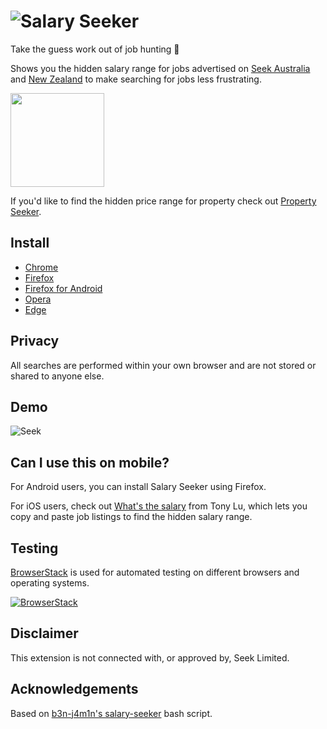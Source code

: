 # ![Salary Seeker](https://github.com/user-attachments/assets/d8ad839f-d418-4c76-aba5-464f675c2a0d)

Take the guess work out of job hunting 🎉

Shows you the hidden salary range for jobs advertised on [Seek Australia](https://seek.com.au) and [New Zealand](https://www.seek.co.nz) to make searching for jobs less frustrating.

[<img src="https://cdn.buymeacoffee.com/buttons/v2/default-orange.png" width="150" />](https://www.buymeacoffee.com/cheesestringer)

If you'd like to find the hidden price range for property check out [Property Seeker](https://github.com/cheesestringer/property-seeker).

## Install

- [Chrome](https://chrome.google.com/webstore/detail/salary-seeker/okapllpgbpdbfbpaelpjpgdmholakcfm)
- [Firefox](https://addons.mozilla.org/en-US/firefox/addon/salary-seeker)
- [Firefox for Android](https://addons.mozilla.org/en-US/firefox/addon/salary-seeker)
- [Opera](https://addons.opera.com/en/extensions/details/salary-seeker)
- [Edge](https://microsoftedge.microsoft.com/addons/detail/boiecpigoakicdienoiknphpnkejcacc)

## Privacy

All searches are performed within your own browser and are not stored or shared to anyone else.

## Demo

![Seek](https://github.com/user-attachments/assets/7bf88fc9-ad93-4e96-b407-e6cb856fdaba)

## Can I use this on mobile?

For Android users, you can install Salary Seeker using Firefox.

For iOS users, check out [What's the salary](https://www.whatsthesalary.com?source=salary-seeker) from Tony Lu, which lets you copy and paste job listings to find the hidden salary range.

## Testing

[BrowserStack](https://browserstack.com) is used for automated testing on different browsers and operating systems.

[![BrowserStack](https://i.imgur.com/r3uUfYN.png)](https://browserstack.com)

## Disclaimer

This extension is not connected with, or approved by, Seek Limited.

## Acknowledgements

Based on [b3n-j4m1n's salary-seeker](https://github.com/b3n-j4m1n/salary-seeker) bash script.
